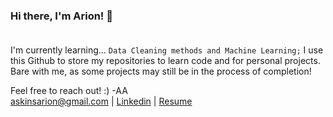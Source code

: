 ### Hi there, I'm Arion! 👋<br><br>

I'm currently learning... `Data Cleaning methods and Machine Learning;`
I use this Github to store my repositories to learn code and for personal projects.<br>
Bare with me, as some projects may still be in the process of completion!<br>


Feel free to reach out! :) -AA  <br>
askinsarion@gmail.com |
[Linkedin](https://www.linkedin.com/in/arionaskins2021/) | [Resume](https://go.umd.edu/arion_askins_resume)
